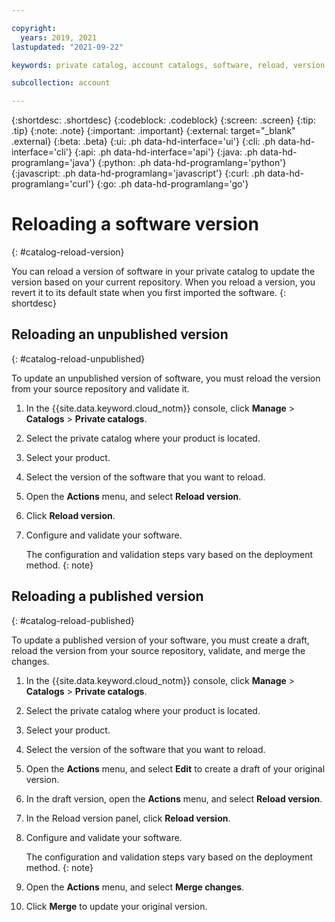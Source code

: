 ```yaml
---

copyright:
  years: 2019, 2021
lastupdated: "2021-09-22"

keywords: private catalog, account catalogs, software, reload, version

subcollection: account

---
```


{:shortdesc: .shortdesc}
{:codeblock: .codeblock}
{:screen: .screen}
{:tip: .tip}
{:note: .note}
{:important: .important}
{:external: target="_blank" .external}
{:beta: .beta}
{:ui: .ph data-hd-interface='ui'}
{:cli: .ph data-hd-interface='cli'}
{:api: .ph data-hd-interface='api'}
{:java: .ph data-hd-programlang='java'}
{:python: .ph data-hd-programlang='python'}
{:javascript: .ph data-hd-programlang='javascript'}
{:curl: .ph data-hd-programlang='curl'}
{:go: .ph data-hd-programlang='go'}

# Reloading a software version
{: #catalog-reload-version}

You can reload a version of software in your private catalog to update the version based on your current repository. When you reload a version, you revert it to its default state when you first imported the software. 
{: shortdesc}

## Reloading an unpublished version
{: #catalog-reload-unpublished}

To update an unpublished version of software, you must reload the version from your source repository and validate it.  

1. In the {{site.data.keyword.cloud_notm}} console, click **Manage** > **Catalogs** > **Private catalogs**. 
1. Select the private catalog where your product is located. 
1. Select your product. 
1. Select the version of the software that you want to reload.
1. Open the **Actions** menu, and select **Reload version**.
1. Click **Reload version**. 
1. Configure and validate your software. 

   The configuration and validation steps vary based on the deployment method. 
   {: note}

## Reloading a published version
{: #catalog-reload-published}

To update a published version of your software, you must create a draft, reload the version from your source repository, validate, and merge the changes.  

1. In the {{site.data.keyword.cloud_notm}} console, click **Manage** > **Catalogs** > **Private catalogs**. 
1. Select the private catalog where your product is located. 
1. Select your product. 
1. Select the version of the software that you want to reload. 
1. Open the **Actions** menu, and select **Edit** to create a draft of your original version.
1. In the draft version, open the **Actions** menu, and select **Reload version**.
1. In the Reload version panel, click **Reload version**. 
1. Configure and validate your software. 

   The configuration and validation steps vary based on the deployment method.
   {: note}

9. Open the **Actions** menu, and select **Merge changes**.
10. Click **Merge** to update your original version.
